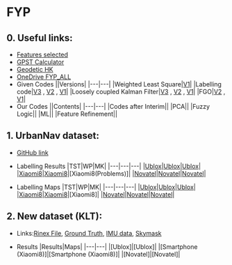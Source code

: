 # FYP
## 0. Useful links:
- [Features selected](https://github.com/ZhengdaoLI0602/FYP/blob/main/Features/README.md)
- [GPST Calculator](https://www.labsat.co.uk/index.php/en/gps-time-calculator)
- [Geodetic HK](https://www.geodetic.gov.hk/en/rinex/downv.aspx)
- [OneDrive FYP_ALL](https://connectpolyu-my.sharepoint.com/:f:/r/personal/18081447d_connect_polyu_hk/Documents/FYP_ALL?csf=1&web=1&e=xfShFL)
- Given Codes
  ||Versions|
  |---|---|
  |Weighted Least Square|[V1](https://github.com/ZhengdaoLI0602/FYP/releases/tag/c_code_wls)|
  |Labelling code|[V3](https://github.com/ZhengdaoLI0602/FYP/releases/tag/labelling_v3) , [V2](https://github.com/ZhengdaoLI0602/FYP/releases/tag/labelling_v2) , [V1](https://github.com/ZhengdaoLI0602/FYP/releases/tag/Labelling_V1)|
  |Loosely coupled Kalman Filter|[V3](https://github.com/ZhengdaoLI0602/FYP/releases/tag/LCKF_V3) , [V2](https://github.com/ZhengdaoLI0602/FYP/releases/tag/LCKF_Version2) , [V1](https://github.com/ZhengdaoLI0602/FYP/releases/tag/LCKF)|
  |FGO|[V2](https://github.com/ZhengdaoLI0602/FYP/releases/tag/FGO_TB_NEW) , [V1](https://github.com/ZhengdaoLI0602/FYP/releases/tag/FGO)|
- Our Codes
  ||Contents|
  |---|---|
  |Codes after Interim||
  |PCA||
  |Fuzzy Logic||
  |ML||
  |Feature Refinement||
  
## 1. UrbanNav dataset:
- [GitHub link](https://github.com/IPNL-POLYU/UrbanNavDataset) 
- Labelling Results
  |TST|WP|MK|
  |---|---|---|
  |[Ublox](https://connectpolyu-my.sharepoint.com/:f:/r/personal/18081447d_connect_polyu_hk/Documents/FYP_ALL/GitHub/Labelling%20results/TST/ublox?csf=1&web=1&e=ZUDwR2)|[Ublox](https://connectpolyu-my.sharepoint.com/:f:/r/personal/18081447d_connect_polyu_hk/Documents/FYP_ALL/GitHub/Labelling%20results/WP/ublox?csf=1&web=1&e=ZSKviO)|[Ublox](https://connectpolyu-my.sharepoint.com/:u:/r/personal/18081447d_connect_polyu_hk/Documents/FYP_ALL/GitHub/Labelling%20results/MK/Ublox/MK.mat?csf=1&web=1&e=XRS24v)|
  |[Xiaomi8](https://connectpolyu-my.sharepoint.com/:f:/r/personal/18081447d_connect_polyu_hk/Documents/FYP_ALL/GitHub/Labelling%20results/TST/xiaomi?csf=1&web=1&e=3pIfEz)|[Xiaomi8](https://connectpolyu-my.sharepoint.com/:f:/r/personal/18081447d_connect_polyu_hk/Documents/FYP_ALL/GitHub/Labelling%20results/WP/xiaomi?csf=1&web=1&e=nG12tH)|[Xiaomi8(Problems)]|
  |[Novatel](https://connectpolyu-my.sharepoint.com/:f:/r/personal/18081447d_connect_polyu_hk/Documents/FYP_ALL/GitHub/Labelling%20results/TST/novatel?csf=1&web=1&e=lyxOS8)|[Novatel](https://connectpolyu-my.sharepoint.com/:f:/r/personal/18081447d_connect_polyu_hk/Documents/FYP_ALL/GitHub/Labelling%20results/WP/novatel?csf=1&web=1&e=3P4Hho)|[Novatel](https://connectpolyu-my.sharepoint.com/:u:/r/personal/18081447d_connect_polyu_hk/Documents/FYP_ALL/GitHub/Labelling%20results/MK/Novatel/MK_result_novatel.mat?csf=1&web=1&e=6s7OSL)|

- Labelling Maps
  |TST|WP|MK|
  |---|---|---|
  |[Ublox](https://connectpolyu-my.sharepoint.com/:f:/r/personal/18081447d_connect_polyu_hk/Documents/FYP_ALL/GitHub/Labelling%20results/TST/ublox/jpg?csf=1&web=1&e=XSppp3)|[Ublox](https://connectpolyu-my.sharepoint.com/:f:/r/personal/18081447d_connect_polyu_hk/Documents/FYP_ALL/GitHub/Labelling%20results/WP/ublox/jpg?csf=1&web=1&e=bYF5FJ)|[Ublox](https://connectpolyu-my.sharepoint.com/:u:/r/personal/18081447d_connect_polyu_hk/Documents/FYP_ALL/GitHub/Labelling%20results/MK/Ublox/MK_FIG.fig?csf=1&web=1&e=gVm0Mm)|
  |[Xiaomi8](https://connectpolyu-my.sharepoint.com/:f:/r/personal/18081447d_connect_polyu_hk/Documents/FYP_ALL/GitHub/Labelling%20results/TST/xiaomi/jpg?csf=1&web=1&e=6GQP0k)|[Xiaomi8](https://connectpolyu-my.sharepoint.com/:f:/r/personal/18081447d_connect_polyu_hk/Documents/FYP_ALL/GitHub/Labelling%20results/WP/ublox/jpg?csf=1&web=1&e=bYF5FJ)|[Xiaomi8]|
  |[Novatel](https://connectpolyu-my.sharepoint.com/:f:/r/personal/18081447d_connect_polyu_hk/Documents/FYP_ALL/GitHub/Labelling%20results/TST/novatel/jpg?csf=1&web=1&e=vF96Nb)|[Novatel](https://connectpolyu-my.sharepoint.com/:f:/r/personal/18081447d_connect_polyu_hk/Documents/FYP_ALL/GitHub/Labelling%20results/WP/novatel/jpg?csf=1&web=1&e=Ifpdfl)|[Novatel](https://connectpolyu-my.sharepoint.com/:i:/r/personal/18081447d_connect_polyu_hk/Documents/FYP_ALL/GitHub/Labelling%20results/MK/Novatel/MK_result_novatel.jpg?csf=1&web=1&e=LvmXFD)|

## 2. New dataset (KLT):
- Links:[Rinex File](https://www.dropbox.com/sh/7iag71h9sfn8f01/AAAlzaqvg50z1axRW_LzRgLaa?dl=0), [Ground Truth](https://www.dropbox.com/sh/8rhqsumsgfjrzzt/AACSaSfBrgEWHePB1RBxDUpXa?dl=0), [IMU data](https://www.dropbox.com/s/oan55icug5y9bw3/1203imudata.csv?dl=0), [Skymask](https://www.dropbox.com/s/rynyv2k6dwdvu3m/KLB.csv?dl=0)
  
- Results
  |Results|Maps|
  |---|---|
  |[Ublox]|[Ublox]|
  |[Smartphone (Xiaomi8)]|[Smartphone (Xiaomi8)]|
  |[Novatel]|[Novatel]|

